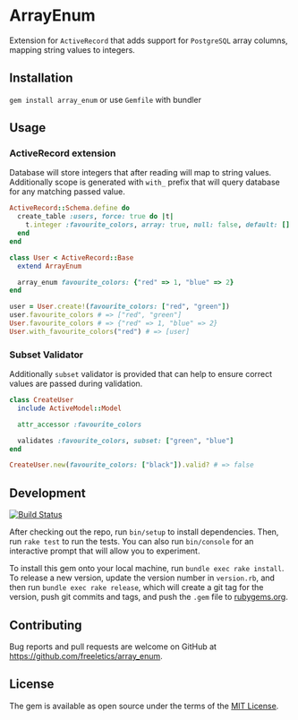# ArrayEnum

Extension for `ActiveRecord` that adds support for `PostgreSQL` array columns, mapping string values to integers.

## Installation

`gem install array_enum` or use `Gemfile` with bundler

## Usage

### ActiveRecord extension

Database will store integers that after reading will map to string values.
Additionally scope is generated with `with_` prefix that will query database for any matching passed value.

```ruby
ActiveRecord::Schema.define do
  create_table :users, force: true do |t|
    t.integer :favourite_colors, array: true, null: false, default: []
  end
end

class User < ActiveRecord::Base
  extend ArrayEnum

  array_enum favourite_colors: {"red" => 1, "blue" => 2}
end

user = User.create!(favourite_colors: ["red", "green"])
user.favourite_colors # => ["red", "green"]
User.favourite_colors # => {"red" => 1, "blue" => 2}
User.with_favourite_colors("red") # => [user]
```

### Subset Validator

Additionally `subset` validator is provided that can help to ensure correct values are passed during validation.

```ruby
class CreateUser
  include ActiveModel::Model

  attr_accessor :favourite_colors

  validates :favourite_colors, subset: ["green", "blue"]
end

CreateUser.new(favourite_colors: ["black"]).valid? # => false
```

## Development

[![Build Status](https://travis-ci.com/freeletics/array_enum.svg?branch=master)](https://travis-ci.com/freeletics/array_enum)

After checking out the repo, run `bin/setup` to install dependencies. Then, run `rake test` to run the tests. You can also run `bin/console` for an interactive prompt that will allow you to experiment.

To install this gem onto your local machine, run `bundle exec rake install`. To release a new version, update the version number in `version.rb`, and then run `bundle exec rake release`, which will create a git tag for the version, push git commits and tags, and push the `.gem` file to [rubygems.org](https://rubygems.org).

## Contributing

Bug reports and pull requests are welcome on GitHub at https://github.com/freeletics/array_enum.

## License

The gem is available as open source under the terms of the [MIT License](https://opensource.org/licenses/MIT).
